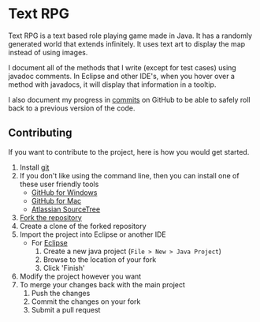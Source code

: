 # Text RPG
Text RPG is a text based role playing game made in Java.
It has a randomly generated world that extends infinitely.
It uses text art to display the map instead of using images.

I document all of the methods that I write (except for test cases) using javadoc comments.
In Eclipse and other IDE's, when you hover over a method with javadocs,
it will display that information in a tooltip.

I also document my progress in [commits](https://github.com/TepigMC/Text-RPG/commits/master) on GitHub to be able to safely roll back to a previous version of the code.

## Contributing
If you want to contribute to the project, here is how you would get started.

1. Install [git](http://git-scm.com/downloads)
2. If you don't like using the command line, then you can install one of these user friendly tools
   - [GitHub for Windows](https://windows.github.com/)
   - [GitHub for Mac](https://mac.github.com/)
   - [Atlassian SourceTree](https://www.sourcetreeapp.com/)
2. [Fork the repository](https://guides.github.com/activities/forking/)
3. Create a clone of the forked repository
3. Import the project into Eclipse or another IDE
   - For [Eclipse](https://www.eclipse.org/downloads/packages/eclipse-ide-java-developers/lunasr2)
     1. Create a new java project (`File > New > Java Project`)
     2. Browse to the location of your fork
     3. Click 'Finish'
4. Modify the project however you want
5. To merge your changes back with the main project
   1. Push the changes
   2. Commit the changes on your fork
   3. Submit a pull request